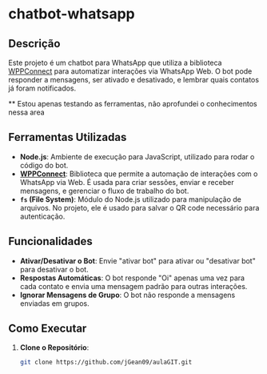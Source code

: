 # chatbot-whatsapp

## Descrição

Este projeto é um chatbot para WhatsApp que utiliza a biblioteca [WPPConnect](https://github.com/wppconnect-team/wppconnect) para automatizar interações via WhatsApp Web. O bot pode responder a mensagens, ser ativado e desativado, e lembrar quais contatos já foram notificados.

** Estou apenas testando as ferramentas, não aprofundei o conhecimentos nessa area

## Ferramentas Utilizadas

- **Node.js**: Ambiente de execução para JavaScript, utilizado para rodar o código do bot.
- **[WPPConnect](https://github.com/wppconnect-team/wppconnect)**: Biblioteca que permite a automação de interações com o WhatsApp via Web. É usada para criar sessões, enviar e receber mensagens, e gerenciar o fluxo de trabalho do bot.
- **`fs` (File System)**: Módulo do Node.js utilizado para manipulação de arquivos. No projeto, ele é usado para salvar o QR code necessário para autenticação.

## Funcionalidades

- **Ativar/Desativar o Bot**: Envie "ativar bot" para ativar ou "desativar bot" para desativar o bot.
- **Respostas Automáticas**: O bot responde "Oi" apenas uma vez para cada contato e envia uma mensagem padrão para outras interações.
- **Ignorar Mensagens de Grupo**: O bot não responde a mensagens enviadas em grupos.


## Como Executar

1. **Clone o Repositório**:
   ```bash
   git clone https://github.com/jGean09/aulaGIT.git
